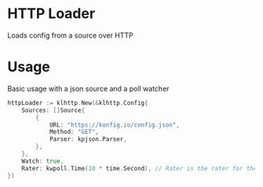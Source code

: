 # HTTP Loader
Loads config from a source over HTTP

# Usage

Basic usage with a json source and a poll watcher
```go
httpLoader := klhttp.New(&klhttp.Config{
	Sources: []Source{
		{
			URL: "https://konfig.io/config.json",
			Method: "GET",
			Parser: kpjson.Parser,
		},
	},
	Watch: true,
	Rater: kwpoll.Time(10 * time.Second), // Rater is the rater for the poll watcher
})
```
